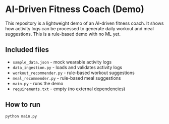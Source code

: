 # AI-Driven Fitness Coach (Demo)

This repository is a lightweight demo of an AI-driven fitness coach.
It shows how activity logs can be processed to generate daily
workout and meal suggestions. This is a rule-based demo with no ML yet.

## Included files
- `sample_data.json` - mock wearable activity logs
- `data_ingestion.py` - loads and validates activity logs
- `workout_recommender.py` - rule-based workout suggestions
- `meal_recommender.py` - rule-based meal suggestions
- `main.py` - runs the demo
- `requirements.txt` - empty (no external dependencies)

## How to run
```bash
python main.py
